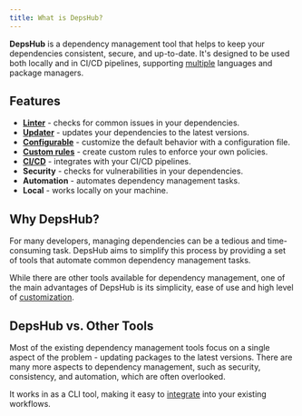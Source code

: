 ```yaml
---
title: What is DepsHub?
---
```


**DepsHub** is a dependency management tool that helps to keep your dependencies consistent, secure, and up-to-date.
It's designed to be used both locally and in CI/CD pipelines, supporting [multiple](/misc/supported) languages and package managers.


## Features

- [**Linter**](/guides/linter) - checks for common issues in your dependencies.
- [**Updater**](/guides/updater) - updates your dependencies to the latest versions.
- [**Configurable**](/reference/configuration-file) - customize the default behavior with a configuration file.
- [**Custom rules**](/guides/custom) - create custom rules to enforce your own policies.
- [**CI/CD**](/guides/integrations) - integrates with your CI/CD pipelines.
- **Security** - checks for vulnerabilities in your dependencies.
- **Automation** - automates dependency management tasks.
- **Local** - works locally on your machine.


## Why DepsHub?

For many developers, managing dependencies can be a tedious and time-consuming task.
DepsHub aims to simplify this process by providing a set of tools that automate common dependency management tasks.

While there are other tools available for dependency management, one of the main advantages of DepsHub is its simplicity, ease of use and high level of [customization](/reference/configuration-file/).

## DepsHub vs. Other Tools

Most of the existing dependency management tools focus on a single aspect of the problem - updating packages to the latest versions.
There are many more aspects to dependency management, such as security, consistency, and automation, which are often overlooked.

It works in as a CLI tool, making it easy to [integrate](/guides/integrations) into your existing workflows.
